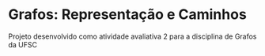 # Grafos: Representação e Caminhos
Projeto desenvolvido como atividade avaliativa 2
para a disciplina de Grafos da UFSC